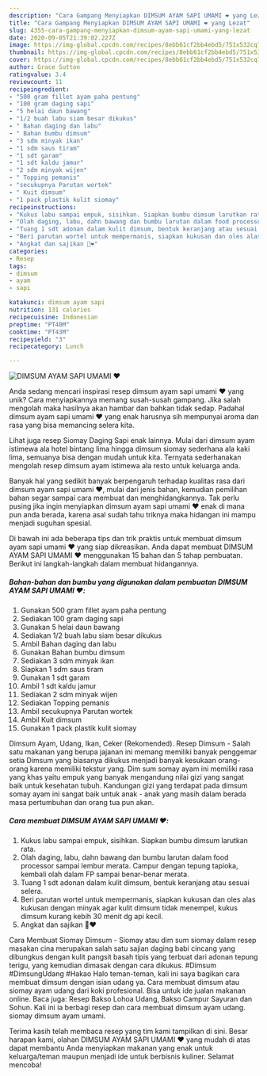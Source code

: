 ```yaml
---
description: "Cara Gampang Menyiapkan DIMSUM AYAM SAPI UMAMI ❤️ yang Lezat"
title: "Cara Gampang Menyiapkan DIMSUM AYAM SAPI UMAMI ❤️ yang Lezat"
slug: 4355-cara-gampang-menyiapkan-dimsum-ayam-sapi-umami-yang-lezat
date: 2020-09-05T21:39:02.227Z
image: https://img-global.cpcdn.com/recipes/8ebb61cf2bb4ebd5/751x532cq70/dimsum-ayam-sapi-umami-❤️-foto-resep-utama.jpg
thumbnail: https://img-global.cpcdn.com/recipes/8ebb61cf2bb4ebd5/751x532cq70/dimsum-ayam-sapi-umami-❤️-foto-resep-utama.jpg
cover: https://img-global.cpcdn.com/recipes/8ebb61cf2bb4ebd5/751x532cq70/dimsum-ayam-sapi-umami-❤️-foto-resep-utama.jpg
author: Grace Sutton
ratingvalue: 3.4
reviewcount: 11
recipeingredient:
- "500 gram fillet ayam paha pentung"
- "100 gram daging sapi"
- "5 helai daun bawang"
- "1/2 buah labu siam besar dikukus"
- " Bahan daging dan labu"
- " Bahan bumbu dimsum"
- "3 sdm minyak ikan"
- "1 sdm saus tiram"
- "1 sdt garam"
- "1 sdt kaldu jamur"
- "2 sdm minyak wijen"
- " Topping pemanis"
- "secukupnya Parutan wortek"
- " Kuit dimsum"
- "1 pack plastik kulit siomay"
recipeinstructions:
- "Kukus labu sampai empuk, sisihkan. Siapkan bumbu dimsum larutkan rata."
- "Olah daging, labu, dahn bawang dan bumbu larutan dalam food processor sampai lembur merata. Campur dengan tepung tapioka, kembali olah dalam FP sampai benar-benar merata."
- "Tuang 1 sdt adonan dalam kulit dimsum, bentuk keranjang atau sesuai selera."
- "Beri parutan wortel untuk mempermanis, siapkan kukusan dan oles alas kukusan dengan minyak agar kulit dimsum tidak menempel, kukus dimsum kurang kebih 30 menit dg api kecil."
- "Angkat dan sajikan 🥰❤️"
categories:
- Resep
tags:
- dimsum
- ayam
- sapi

katakunci: dimsum ayam sapi 
nutrition: 131 calories
recipecuisine: Indonesian
preptime: "PT40M"
cooktime: "PT43M"
recipeyield: "3"
recipecategory: Lunch

---
```



![DIMSUM AYAM SAPI UMAMI ❤️](https://img-global.cpcdn.com/recipes/8ebb61cf2bb4ebd5/751x532cq70/dimsum-ayam-sapi-umami-❤️-foto-resep-utama.jpg)

Anda sedang mencari inspirasi resep dimsum ayam sapi umami ❤️ yang unik? Cara menyiapkannya memang susah-susah gampang. Jika salah mengolah maka hasilnya akan hambar dan bahkan tidak sedap. Padahal dimsum ayam sapi umami ❤️ yang enak harusnya sih mempunyai aroma dan rasa yang bisa memancing selera kita.

Lihat juga resep Siomay Daging Sapi enak lainnya. Mulai dari dimsum ayam istimewa ala hotel bintang lima hingga dimsum siomay sederhana ala kaki lima, semuanya bisa dengan mudah untuk kita. Ternyata sederhanakan mengolah resep dimsum ayam istimewa ala resto untuk keluarga anda.

Banyak hal yang sedikit banyak berpengaruh terhadap kualitas rasa dari dimsum ayam sapi umami ❤️, mulai dari jenis bahan, kemudian pemilihan bahan segar sampai cara membuat dan menghidangkannya. Tak perlu pusing jika ingin menyiapkan dimsum ayam sapi umami ❤️ enak di mana pun anda berada, karena asal sudah tahu triknya maka hidangan ini mampu menjadi suguhan spesial.


Di bawah ini ada beberapa tips dan trik praktis untuk membuat dimsum ayam sapi umami ❤️ yang siap dikreasikan. Anda dapat membuat DIMSUM AYAM SAPI UMAMI ❤️ menggunakan 15 bahan dan 5 tahap pembuatan. Berikut ini langkah-langkah dalam membuat hidangannya.

<!--inarticleads1-->

##### Bahan-bahan dan bumbu yang digunakan dalam pembuatan DIMSUM AYAM SAPI UMAMI ❤️:

1. Gunakan 500 gram fillet ayam paha pentung
1. Sediakan 100 gram daging sapi
1. Gunakan 5 helai daun bawang
1. Sediakan 1/2 buah labu siam besar dikukus
1. Ambil  Bahan daging dan labu
1. Gunakan  Bahan bumbu dimsum
1. Sediakan 3 sdm minyak ikan
1. Siapkan 1 sdm saus tiram
1. Gunakan 1 sdt garam
1. Ambil 1 sdt kaldu jamur
1. Sediakan 2 sdm minyak wijen
1. Sediakan  Topping pemanis
1. Ambil secukupnya Parutan wortek
1. Ambil  Kuit dimsum
1. Gunakan 1 pack plastik kulit siomay


Dimsum Ayam, Udang, Ikan, Ceker (Rekomended). Resep Dimsum - Salah satu makanan yang berupa jajanan ini memang memiliki banyak penggemar setia Dimsum yang biasanya dikukus menjadi banyak kesukaan orang-orang karena memiliki tekstur yang. Dim sum somay ayam ini memiliki rasa yang khas yaitu empuk yang banyak mengandung nilai gizi yang sangat baik untuk kesehatan tubuh. Kandungan gizi yang terdapat pada dimsum somay ayam ini sangat baik untuk anak - anak yang masih dalam berada masa pertumbuhan dan orang tua pun akan. 

<!--inarticleads2-->

##### Cara membuat DIMSUM AYAM SAPI UMAMI ❤️:

1. Kukus labu sampai empuk, sisihkan. Siapkan bumbu dimsum larutkan rata.
1. Olah daging, labu, dahn bawang dan bumbu larutan dalam food processor sampai lembur merata. Campur dengan tepung tapioka, kembali olah dalam FP sampai benar-benar merata.
1. Tuang 1 sdt adonan dalam kulit dimsum, bentuk keranjang atau sesuai selera.
1. Beri parutan wortel untuk mempermanis, siapkan kukusan dan oles alas kukusan dengan minyak agar kulit dimsum tidak menempel, kukus dimsum kurang kebih 30 menit dg api kecil.
1. Angkat dan sajikan 🥰❤️


Cara Membuat Siomay Dimsum - Siomay atau dim sum siomay dalam resep masakan cina merupakan salah satu sajian daging babi cincang yang dibungkus dengan kulit pangsit basah tipis yang terbuat dari adonan tepung terigu, yang kemudian dimasak dengan cara dikukus. #Dimsum #DimsungUdang #Hakao Halo teman-teman, kali ini saya bagikan cara membuat dimsum dengan isian udang ya. Cara membuat dimsum atau siomay ayam udang dari koki profesional. Bisa untuk ide jualan makanan online. Baca juga: Resep Bakso Lohoa Udang, Bakso Campur Sayuran dan Sohun. Kali ini ia berbagi resep dan cara membuat dimsum ayam udang. siomay dimsum ayam umami. 

Terima kasih telah membaca resep yang tim kami tampilkan di sini. Besar harapan kami, olahan DIMSUM AYAM SAPI UMAMI ❤️ yang mudah di atas dapat membantu Anda menyiapkan makanan yang enak untuk keluarga/teman maupun menjadi ide untuk berbisnis kuliner. Selamat mencoba!
